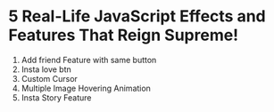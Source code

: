 # 5 Real-Life JavaScript Effects and Features That Reign Supreme!
 
 1. Add friend Feature with same button
 2. Insta love btn
 3. Custom Cursor
 4. Multiple Image Hovering Animation
 5. Insta Story Feature

